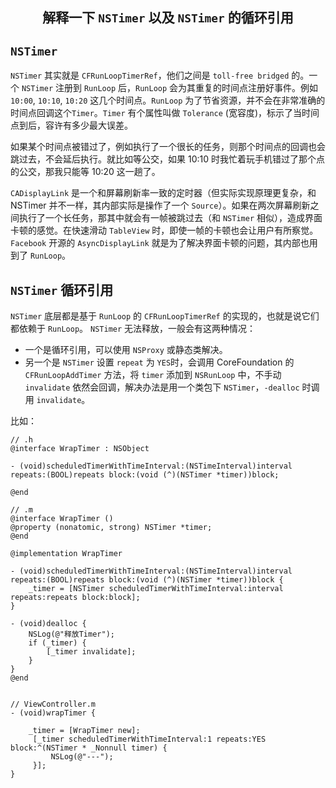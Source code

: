 ## <center> 解释一下 `NSTimer` 以及 `NSTimer` 的循环引用

## `NSTimer`
`NSTimer` 其实就是 `CFRunLoopTimerRef`，他们之间是 `toll-free bridged` 的。一个 `NSTimer` 注册到 `RunLoop` 后，`RunLoop` 会为其重复的时间点注册好事件。例如 `10:00`, `10:10`, `10:20` 这几个时间点。`RunLoop` 为了节省资源，并不会在非常准确的时间点回调这个`Timer`。`Timer` 有个属性叫做 `Tolerance` (宽容度)，标示了当时间点到后，容许有多少最大误差。

如果某个时间点被错过了，例如执行了一个很长的任务，则那个时间点的回调也会跳过去，不会延后执行。就比如等公交，如果 10:10 时我忙着玩手机错过了那个点的公交，那我只能等 10:20 这一趟了。

`CADisplayLink` 是一个和屏幕刷新率一致的定时器（但实际实现原理更复杂，和 NSTimer 并不一样，其内部实际是操作了一个 `Source`）。如果在两次屏幕刷新之间执行了一个长任务，那其中就会有一帧被跳过去（和 `NSTimer` 相似），造成界面卡顿的感觉。在快速滑动 `TableView` 时，即使一帧的卡顿也会让用户有所察觉。`Facebook` 开源的 `AsyncDisplayLink` 就是为了解决界面卡顿的问题，其内部也用到了 `RunLoop`。


## `NSTimer` 循环引用

`NSTimer` 底层都是基于 `RunLoop` 的 `CFRunLoopTimerRef` 的实现的，也就是说它们都依赖于 `RunLoop`。
`NSTimer` 无法释放，一般会有这两种情况：
- 一个是循环引用，可以使用 `NSProxy` 或静态类解决。
- 另一个是 `NSTimer` 设置 `repeat` 为 `YES`时，会调用 CoreFoundation 的 `CFRunLoopAddTimer` 方法，将 `timer` 添加到 `NSRunLoop` 中，不手动 `invalidate` 依然会回调，解决办法是用一个类包下 `NSTimer`，`-dealloc` 时调用 `invalidate`。

比如：
```
// .h
@interface WrapTimer : NSObject

- (void)scheduledTimerWithTimeInterval:(NSTimeInterval)interval repeats:(BOOL)repeats block:(void (^)(NSTimer *timer))block;

@end

// .m
@interface WrapTimer ()
@property (nonatomic, strong) NSTimer *timer;
@end

@implementation WrapTimer

- (void)scheduledTimerWithTimeInterval:(NSTimeInterval)interval repeats:(BOOL)repeats block:(void (^)(NSTimer *timer))block {
    _timer = [NSTimer scheduledTimerWithTimeInterval:interval repeats:repeats block:block];
}

- (void)dealloc {
    NSLog(@"释放Timer");
    if (_timer) {
        [_timer invalidate];
    }
}
@end


// ViewController.m
- (void)wrapTimer {
    
    _timer = [WrapTimer new];
     [_timer scheduledTimerWithTimeInterval:1 repeats:YES block:^(NSTimer * _Nonnull timer) {
         NSLog(@"---");
     }];
}
```

